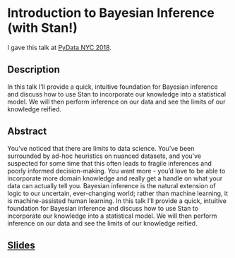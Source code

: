 # Introduction to Bayesian Inference (with Stan!)
I gave this talk at [PyData NYC
2018](https://pydata.org/nyc2018/schedule/presentation/77/).

## Description
In this talk I’ll provide a quick, intuitive foundation for Bayesian inference and discuss how to use Stan to incorporate our knowledge into a statistical model. We will then perform inference on our data and see the limits of our knowledge reified.

## Abstract
You’ve noticed that there are limits to data science. You’ve been surrounded by ad-hoc heuristics on nuanced datasets, and you’ve suspected for some time that this often leads to fragile inferences and poorly informed decision-making. You want more - you’d love to be able to incorporate more domain knowledge and really get a handle on what your data can actually tell you. Bayesian inference is the natural extension of logic to our uncertain, ever-changing world; rather than machine learning, it is machine-assisted human learning. In this talk I’ll provide a quick, intuitive foundation for Bayesian inference and discuss how to use Stan to incorporate our knowledge into a statistical model. We will then perform inference on our data and see the limits of our knowledge reified.

## [Slides](IntroBayesianPyData.html)
